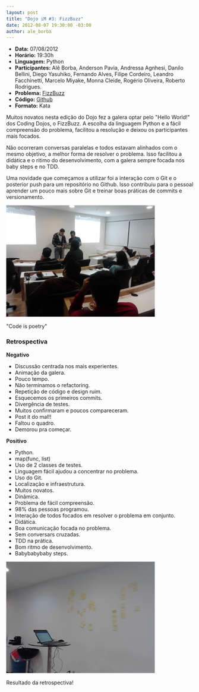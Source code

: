 ```yaml
--- 
layout: post
title: "Dojo iM #3: FizzBuzz"
date: 2012-08-07 19:30:00 -03:00
author: ale_borba
---
```

+ **Data:** 07/08/2012
+ **Horário:** 19:30h
+ **Linguagem:** Python
+ **Participantes:** Alê Borba, Anderson Pavia, Andressa Agnhesi, Danilo Bellini, Diego Yasuhiko, Fernando Alves, Filipe Cordeiro, 
Leandro Facchinetti, Marcelo Miyake, Monna Cleide, Rogério Oliveira, Roberto Rodrigues.
+ **Problema:** [FizzBuzz](http://dojopuzzles.com/problemas/exibe/fizzbuzz/)
+ **Código:** [Github](https://github.com/iMastersDev/DojosiM/tree/master/dojo07-08-12)
+ **Formato:** Kata

Muitos novatos nesta edição do Dojo fez a galera optar pelo "Hello World!" dos Coding Dojos, o FizzBuzz. A escolha da linguagem Python e a
fácil compreensão do problema, facilitou a resolução e deixou os participantes mais focados.

Não ocorreram conversas paralelas e todos estavam alinhados com o mesmo objetivo, a melhor forma de resolver o problema. Isso facilitou a
didática e o ritimo do desenvolvimento, com a galera sempre focada nos baby steps e no TDD.

Uma novidade que começamos a utilizar foi a interação com o Git e o posterior push para um repositório no Github. Isso contribuiu para o pessoal
aprender um pouco mais sobre Git e treinar boas práticas de commits e versionamento.

<img src="/wp-content/uploads/2012/08/DojoiM_em_acao.jpg" alt="A galera codando!" title="A galera codando" width="400" heigh="200" />

"Code is poetry"

### Retrospectiva ###

**Negativo**
	
* Discussão centrada nos mais experientes.
* Animação da galera.
* Pouco tempo.
* Não terminamos o refactoring.
* Repetição de código e design ruim.
* Esquecemos os primeiros commits.
* Divergência de testes.
* Muitos confirmaram e poucos compareceram.
* Post it do mal!!
* Faltou o quadro.
* Demorou pra começar.
    
**Positivo**

* Python. 
* map(func, list)
* Uso de 2 classes de testes.
* Linguagem fácil ajudou a concentrar no problema.
* Uso do Git.
* Localização e infraestrutura.
* Muitos novatos.
* Dinâmica.
* Problema de fácil compreensão.
* 98% das pessoas programou.
* Interação de todos focados em resolver o problema em conjunto.
* Didática.
* Boa comunicação focada no problema.
* Sem conversars cruzadas.
* TDD na prática. 
* Bom ritmo de desenvolvimento.
* Babybabybaby steps.

<img src="/wp-content/uploads/2012/08/DojoiM_retrospectiva.jpg" alt="Resultado da retrospectiva" title="Resultado da retrospectiva" width="400" heigh="200" />

Resultado da retrospectiva!
